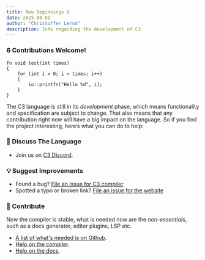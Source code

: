 ```yaml
---
title: New Beginnings 6
date: 2025-08-01
author: "Christoffer Lernö"
description: Info regarding the development of C3
---
```


### 6 Contributions Welcome!


```c3
fn void test(int times)
{
    for (int i = 0; i < times; i++)
    {
        io::printfn("Hello %d", i);
    }
}
```

The C3 language is still in its *development* phase, which means
functionality and specification are subject to change. That also means
that any contribution right now will have a big impact on the language.
So if you find the project interesting, here’s what you can do to help:

### 💬 Discuss The Language

- Join us on [C3 Discord](https://discord.gg/qN76R87).

### 💡 Suggest Improvements
- Found a bug? [File an issue for C3 compiler](https://github.com/c3lang/c3c/issues/new)
- Spotted a typo or broken link? [File an issue for the website](https://github.com/c3lang/c3-web/issues/new)

### 💪 Contribute

Now the compiler is stable, what is needed now are the *non-essentials*, such as a docs generator, editor plugins, LSP etc.

- [A list of what's needed is on Github](https://github.com/c3lang/c3c/issues/1456).
- [Help on the compiler](https://github.com/c3lang/c3c).
- [Help on the docs](https://github.com/c3lang/c3-web).

